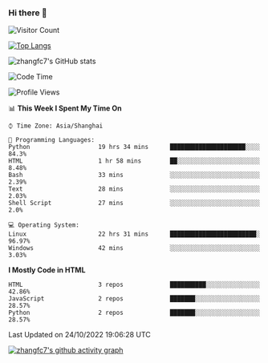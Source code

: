 ### Hi there 👋

<!--
**zhangfc7/zhangfc7** is a ✨ _special_ ✨ repository because its `README.md` (this file) appears on your GitHub profile.

Here are some ideas to get you started:

- 🔭 I’m currently working on ...
- 🌱 I’m currently learning ...
- 👯 I’m looking to collaborate on ...
- 🤔 I’m looking for help with ...
- 💬 Ask me about ...
- 📫 How to reach me: ...
- 😄 Pronouns: ...
- ⚡ Fun fact: ...
-->
![Visitor Count](https://profile-counter.glitch.me/zhangfc7/count.svg)

[![Top Langs](https://github-readme-stats.vercel.app/api/top-langs/?username=zhangfc7&layout=compact)](https://github.com/zhangfc7/github-readme-stats)


![zhangfc7's GitHub stats](https://github-readme-stats.vercel.app/api?username=zhangfc7&show_icons=true&theme=graywhite)

<!--START_SECTION:waka-->
![Code Time](http://img.shields.io/badge/Code%20Time-85%20hrs%204%20mins-blue)

![Profile Views](http://img.shields.io/badge/Profile%20Views-0-blue)

📊 **This Week I Spent My Time On** 

```text
⌚︎ Time Zone: Asia/Shanghai

💬 Programming Languages: 
Python                   19 hrs 34 mins      █████████████████████░░░░   84.3% 
HTML                     1 hr 58 mins        ██░░░░░░░░░░░░░░░░░░░░░░░   8.48% 
Bash                     33 mins             ░░░░░░░░░░░░░░░░░░░░░░░░░   2.39% 
Text                     28 mins             ░░░░░░░░░░░░░░░░░░░░░░░░░   2.03% 
Shell Script             27 mins             ░░░░░░░░░░░░░░░░░░░░░░░░░   2.0%

💻 Operating System: 
Linux                    22 hrs 31 mins      ████████████████████████░   96.97% 
Windows                  42 mins             ░░░░░░░░░░░░░░░░░░░░░░░░░   3.03%

```

**I Mostly Code in HTML** 

```text
HTML                     3 repos             ██████████░░░░░░░░░░░░░░░   42.86% 
JavaScript               2 repos             ███████░░░░░░░░░░░░░░░░░░   28.57% 
Python                   2 repos             ███████░░░░░░░░░░░░░░░░░░   28.57%

```



 Last Updated on 24/10/2022 19:06:28 UTC
<!--END_SECTION:waka-->

[![zhangfc7's github activity graph](https://activity-graph.herokuapp.com/graph?username=zhangfc7&theme=github-light)](https://github.com/zhangfc7/github-readme-activity-graph)

